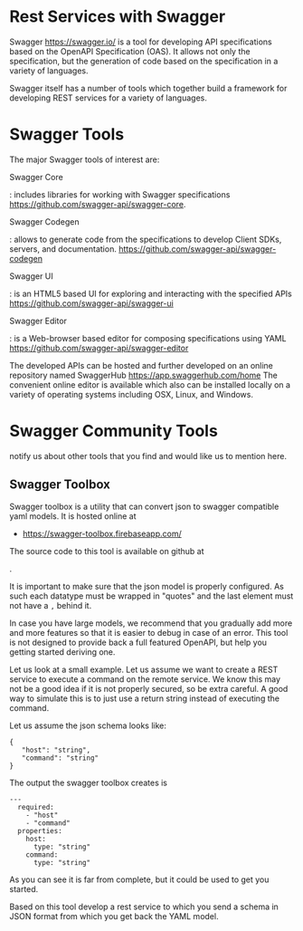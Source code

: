 Rest Services with Swagger
==========================

Swagger <https://swagger.io/> is a tool for developing API
specifications based on the OpenAPI Specification (OAS). It allows not
only the specification, but the generation of code based on the
specification in a variety of languages.

Swagger itself has a number of tools which together build a framework
for developing REST services for a variety of languages.

Swagger Tools
=============

The major Swagger tools of interest are:

Swagger Core

:   includes libraries for working with Swagger specifications
    <https://github.com/swagger-api/swagger-core>.

Swagger Codegen

:   allows to generate code from the specifications to develop Client
    SDKs, servers, and documentation.
    <https://github.com/swagger-api/swagger-codegen>

Swagger UI

:   is an HTML5 based UI for exploring and interacting with the
    specified APIs <https://github.com/swagger-api/swagger-ui>

Swagger Editor

:   is a Web-browser based editor for composing specifications using
    YAML <https://github.com/swagger-api/swagger-editor>

The developed APIs can be hosted and further developed on an online
repository named SwaggerHub <https://app.swaggerhub.com/home> The
convenient online editor is available which also can be installed
locally on a variety of operating systems including OSX, Linux, and
Windows.

Swagger Community Tools
=======================

notify us about other tools that you find and would like us to mention
here.

Swagger Toolbox
---------------

Swagger toolbox is a utility that can convert json to swagger compatible
yaml models. It is hosted online at

* <https://swagger-toolbox.firebaseapp.com/>

The source code to this tool is available on github at

.

It is important to make sure that the json model is properly configured.
As such each datatype must be wrapped in "quotes" and the last element
must not have a `,` behind it.

In case you have large models, we recommend that you gradually add more
and more features so that it is easier to debug in case of an error.
This tool is not designed to provide back a full featured OpenAPI, but
help you getting started deriving one.

Let us look at a small example. Let us assume we want to create a REST
service to execute a command on the remote service. We know this may not
be a good idea if it is not properly secured, so be extra careful. A good
way to simulate this is to just use a return string instead of executing
the command.

Let us assume the json schema looks like:

    {
       "host": "string",
       "command": "string"
    }

The output the swagger toolbox creates is

    ---
      required: 
        - "host"
        - "command"
      properties: 
        host: 
          type: "string"
        command: 
          type: "string"

As you can see it is far from complete, but it could be used to get you
started.

Based on this tool develop a rest service to which you send a schema in
JSON format from which you get back the YAML model.
